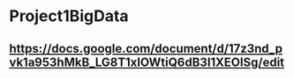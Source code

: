 # Project1BigData

## https://docs.google.com/document/d/17z3nd_pvk1a953hMkB_LG8T1xlOWtiQ6dB3I1XEOlSg/edit